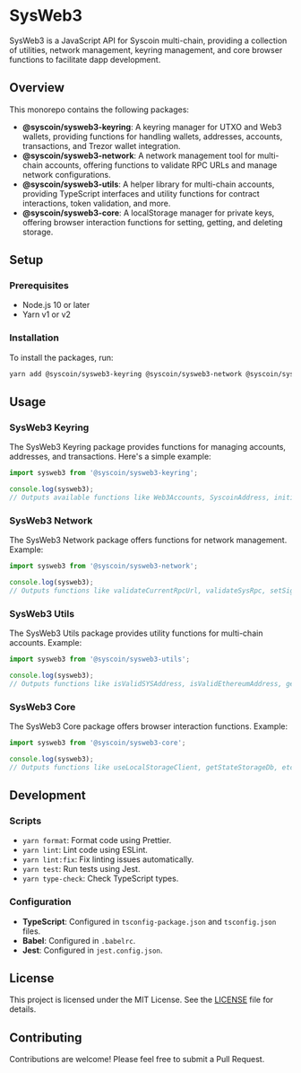 # SysWeb3

SysWeb3 is a JavaScript API for Syscoin multi-chain, providing a collection of utilities, network management, keyring management, and core browser functions to facilitate dapp development.

## Overview

This monorepo contains the following packages:

- **@syscoin/sysweb3-keyring**: A keyring manager for UTXO and Web3 wallets, providing functions for handling wallets, addresses, accounts, transactions, and Trezor wallet integration.
- **@syscoin/sysweb3-network**: A network management tool for multi-chain accounts, offering functions to validate RPC URLs and manage network configurations.
- **@syscoin/sysweb3-utils**: A helper library for multi-chain accounts, providing TypeScript interfaces and utility functions for contract interactions, token validation, and more.
- **@syscoin/sysweb3-core**: A localStorage manager for private keys, offering browser interaction functions for setting, getting, and deleting storage.

## Setup

### Prerequisites

- Node.js 10 or later
- Yarn v1 or v2

### Installation

To install the packages, run:

```bash
yarn add @syscoin/sysweb3-keyring @syscoin/sysweb3-network @syscoin/sysweb3-utils @syscoin/sysweb3-core
```

## Usage

### SysWeb3 Keyring

The SysWeb3 Keyring package provides functions for managing accounts, addresses, and transactions. Here's a simple example:

```js
import sysweb3 from '@syscoin/sysweb3-keyring';

console.log(sysweb3);
// Outputs available functions like Web3Accounts, SyscoinAddress, initialize, TrezorTransactions, etc.
```

### SysWeb3 Network

The SysWeb3 Network package offers functions for network management. Example:

```js
import sysweb3 from '@syscoin/sysweb3-network';

console.log(sysweb3);
// Outputs functions like validateCurrentRpcUrl, validateSysRpc, setSignerNetwork, etc.
```

### SysWeb3 Utils

The SysWeb3 Utils package provides utility functions for multi-chain accounts. Example:

```js
import sysweb3 from '@syscoin/sysweb3-utils';

console.log(sysweb3);
// Outputs functions like isValidSYSAddress, isValidEthereumAddress, getNftImage, createContractUsingAbi, etc.
```

### SysWeb3 Core

The SysWeb3 Core package offers browser interaction functions. Example:

```js
import sysweb3 from '@syscoin/sysweb3-core';

console.log(sysweb3);
// Outputs functions like useLocalStorageClient, getStateStorageDb, etc.
```

## Development

### Scripts

- `yarn format`: Format code using Prettier.
- `yarn lint`: Lint code using ESLint.
- `yarn lint:fix`: Fix linting issues automatically.
- `yarn test`: Run tests using Jest.
- `yarn type-check`: Check TypeScript types.

### Configuration

- **TypeScript**: Configured in `tsconfig-package.json` and `tsconfig.json` files.
- **Babel**: Configured in `.babelrc`.
- **Jest**: Configured in `jest.config.json`.

## License

This project is licensed under the MIT License. See the [LICENSE](LICENSE) file for details.

## Contributing

Contributions are welcome! Please feel free to submit a Pull Request.
